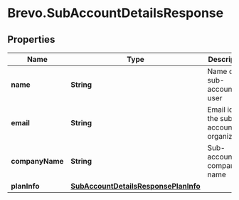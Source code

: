 # Brevo.SubAccountDetailsResponse

## Properties
Name | Type | Description | Notes
------------ | ------------- | ------------- | -------------
**name** | **String** | Name of the sub-account user | [optional] 
**email** | **String** | Email id of the sub-account organization | [optional] 
**companyName** | **String** | Sub-account company name | [optional] 
**planInfo** | [**SubAccountDetailsResponsePlanInfo**](SubAccountDetailsResponsePlanInfo.md) |  | [optional] 


